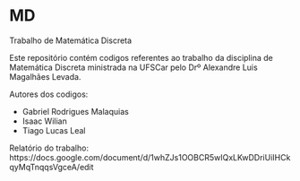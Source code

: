 # MD
<p>Trabalho de Matemática Discreta</p>
Este repositório contém codigos referentes ao trabalho da disciplina de Matemática Discreta ministrada na UFSCar pelo Drº Alexandre Luis Magalhães Levada.
<p>Autores dos codigos:</p>
<ul>
  <li>Gabriel Rodrigues Malaquias</li>
  <li>Isaac Wilian</li>
  <li>Tiago Lucas Leal</li>
  </ul>
Relatório do trabalho: https://docs.google.com/document/d/1whZJs1OOBCR5wIQxLKwDDriUiIHCkqyMqTnqqsVgceA/edit
